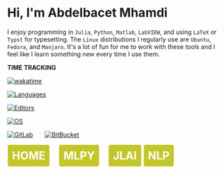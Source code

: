 <!--
    <link href="style.css" rel="stylesheet">
    
    <div class="gradient-bg"></div>

    <nav class="navbar">
        <ul>
            <li><a href="https://a-mhamdi.github.io">HOME</a></li>
            <li><a href="https://a-mhamdi.github.io/mlpy">MLPY</a></li>
            <li><a href="https://a-mhamdi.github.io/jlai">JLAI</a></li>
            <li><a href="https://a-mhamdi.github.io/nlp">NLP</a></li>
        </ul>
    </nav>
-->

# Hi, I'm Abdelbacet Mhamdi

I enjoy programming in `Julia`, `Python`, `Matlab`, `LabVIEW`, and using `LaTeX` or `Typst` for typesetting. The `Linux` distributions I regularly use are `Ubuntu`, `Fedora`, and `Manjaro`. It's a lot of fun for me to work with these tools and I feel like I learn something new every time I use them.

**TIME TRACKING**

[![wakatime](https://wakatime.com/badge/user/a7e05912-c632-43ea-8993-3a4a3d6118b3.svg)](https://wakatime.com/@a7e05912-c632-43ea-8993-3a4a3d6118b3)

[![Languages](https://wakatime.com/share/@a_mhamdi/497300df-6d95-40f3-b909-6247690de2fe.svg)](https://wakatime.com/share/@a_mhamdi/497300df-6d95-40f3-b909-6247690de2fe.svg)

[![Editors](https://wakatime.com/share/@a_mhamdi/f16417f3-fff6-47c7-9731-b2a0da419a7b.svg)](https://wakatime.com/share/@a_mhamdi/f16417f3-fff6-47c7-9731-b2a0da419a7b.svg)

[![OS](https://wakatime.com/share/@a_mhamdi/f41731fc-944d-4117-9483-c5c00066c969.svg)](https://wakatime.com/share/@a_mhamdi/f41731fc-944d-4117-9483-c5c00066c969.svg)
 
<a href="https://gitlab.com/a-mhamdi"> <img src="https://upload.wikimedia.org/wikipedia/commons/thumb/e/e1/GitLab_logo.svg/320px-GitLab_logo.svg.png" alt="GitLab"></a> &nbsp; &nbsp; &nbsp;
<a href="https://bitbucket.org/aBmhamdi"> <img src="https://upload.wikimedia.org/wikipedia/commons/thumb/c/c5/Bitbucket-Logo-blue.svg/320px-Bitbucket-Logo-blue.svg.png" alt="BitBucket"></a>

<a href="https://a-mhamdi.github.io/" style="font-size: 25px; color: #ffffff; background-color: #bdc015e7; text-decoration: none; padding: 10px; border: 1px solid #ffffff; border-radius: 5px; display: inline-block; margin-right: 16px;">**HOME**</a>
<a href="https://a-mhamdi.github.io/mlpy" style="font-size: 25px; color: #ffffff; background-color: #bdc015e7; text-decoration: none; padding: 10px; border: 1px solid #ffffff; border-radius: 5px; display: inline-block; margin-right: 16px;">**MLPY**</a>
<a href="https://a-mhamdi.github.io/jlai" style="font-size: 25px; color: #ffffff; background-color: #bdc015e7; text-decoration: none; padding: 10px; border: 1px solid #ffffff; border-radius: 5px; display: inline-block;">**JLAI**</a>
<a href="https://a-mhamdi.github.io/nlp" style="font-size: 25px; color: #ffffff; background-color: #bdc015e7; text-decoration: none; padding: 10px; border: 1px solid #ffffff; border-radius: 5px; display: inline-block;">**NLP**</a>
